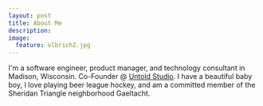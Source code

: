 ```yaml
---
layout: post
title: About Me
description:
image:
  feature: olbrich2.jpg
---
```


I'm a software engineer, product manager, and technology consultant in Madison, Wisconsin. Co-Founder @ [Untold Studio](https://untoldhq.com). I have a beautiful baby boy, I love playing beer league hockey, and am a committed member of the Sheridan Triangle neighborhood Gaeltacht.
